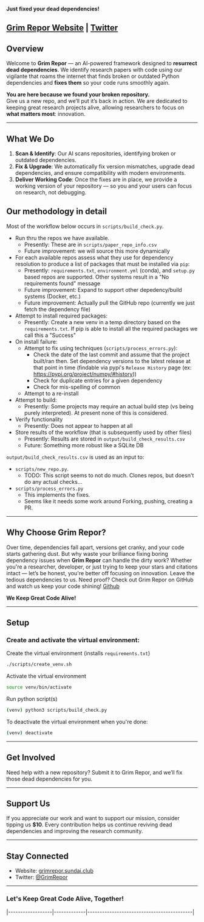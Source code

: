 
**Just fixed your dead dependencies!**

[Grim Repor Website](https://grimrepor.sundai.club) | [Twitter](https://x.com/GrimRepor) 
---

## Overview

Welcome to **Grim Repor** — an AI-powered framework designed to **resurrect dead dependencies**. We identify research papers with code using our vigilante that roams the internet that finds broken or outdated Python dependencies and **fixes them** so your code runs smoothly again.

**You are here because we found your broken repository.**  
Give us a new repo, and we’ll put it’s back in action. We are dedicated to keeping great research projects alive, allowing researchers to focus on **what matters most**: innovation.

---

## What We Do

1. **Scan & Identify**: Our AI scans repositories, identifying broken or outdated dependencies.
2. **Fix & Upgrade**: We automatically fix version mismatches, upgrade dead dependencies, and ensure compatibility with modern environments.
3. **Deliver Working Code**: Once the fixes are in place, we provide a working version of your repository — so you and your users can focus on research, not debugging.



## Our methodology in detail
Most of the workflow below occurs in `scripts/build_check.py`.

- Run thru the repos we have available. 
    - Presently: These are in `scripts/paper_repo_info.csv`
    - Future improvement: we will source this more dynamically
- For each available repos assess what they use for dependency resolution to produce a list of packages that must be installed via `pip`:
    - Presently: `requirements.txt`, `environment.yml` (conda), and `setup.py`  based repos are supported. Other systems result in a "No requirements found" message
    - Future improvement: Expand to support other depedency/build systems (Docker, etc.)
    - Future improvement: Actually pull the GitHub repo (currently we just fetch the dependency file)
- Attempt to install required packages:
    - Presently: Create a new venv in a temp directory based on the `requirements.txt`. If pip is able to install all the required packages we call this a "Success"
- On install failure:
    - Attempt to fix using techniques (`scripts/process_errors.py`):
        - Check the date of the last commit and assume that the project built/ran then. Set dependency versions to the latest release at that point in time (findable via pypi's `Release History` page (ex: https://pypi.org/project/numpy/#history))
        - Check for duplicate entries for a given dependency
        - Check for mis-spelling of common
    - Attempt to a re-install
- Attempt to build:
    - Presently: Some projects may require an actual build step (vs being purely interpreted). At present none of this is considered.
- Verify functionality 
    - Presently: Does not appear to happen at all
- Store results of the workflow (that is subsequently used by other files)
    - Presently: Results are stored in `output/build_check_results.csv`
    - Future: Something more robust like a SQLite DB


`output/build_check_results.csv` is used as an input to:
- `scripts/new_repo.py`.
    - TODO: This script seems to not do much. Clones repos, but doesn't do any actual checks...
- `scripts/process_errors.py`
    - This implements the fixes.
    - Seems like it needs some work around Forking, pushing, creating a PR.


---

## Why Choose Grim Repor?

Over time, dependencies fall apart, versions get cranky, and your code starts gathering dust. But why waste your brilliance fixing boring dependency issues when **Grim Repor** can handle the dirty work? Whether you're a researcher, developer, or just trying to keep your stars and citations intact — let’s be honest, you're better off focusing on innovation. Leave the tedious dependencies to us. Need proof? Check out Grim Repor on GitHub and watch us keep your code shining!
[Github](https://github.com/grimrepor)

**We Keep Great Code Alive!**

---

## Setup

### Create and activate the virtual environment:

Create the virtual environment (installs `requirements.txt`)
```bash
./scripts/create_venv.sh
```

Activate the virtual environment
```bash
source venv/bin/activate
```

Run python script(s)
```bash
(venv) python3 scripts/build_check.py
```

To deactivate the virtual environment when you're done:
```bash
(venv) deactivate
```

---

## Get Involved

Need help with a new repository? Submit it to Grim Repor, and we’ll fix those dead dependencies for you.

---

## Support Us

If you appreciate our work and want to support our mission, consider tipping us **$10**. Every contribution helps us continue reviving dead dependencies and improving the research community.

---

## Stay Connected

- Website: [grimrepor.sundai.club](https://grimrepor.sundai.club)
- Twitter: [@GrimRepor](https://x.com/GrimRepor)

---

### Let's Keep Great Code Alive, Together!


|------------------|-------------|-------------------------------------------|

